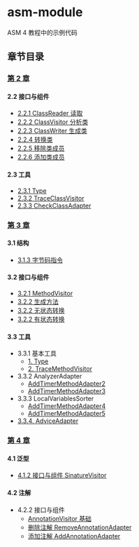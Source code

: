 # asm-module
ASM 4 教程中的示例代码

## 章节目录

### [第 2 章](asm_example/src/main/java/com/andoter/asm_example/part2)
#### 2.2 接口与组件
- [2.2.1 ClassReader 读取](asm_example/src/main/java/com/andoter/asm_example/part2/ClassReaderDemo.kt)
- [2.2.2 ClassVisitor 分析类](asm_example/src/main/java/com/andoter/asm_example/part2/ClassPrintVisitor.kt)
- [2.2.3 ClassWriter 生成类](asm_example/src/main/java/com/andoter/asm_example/part2/ClassWriteDemo.kt)
- [2.2.4 转换类](asm_example/src/main/java/com/andoter/asm_example/part2/ConvertDemo.kt)
- [2.2.5 移除类成员](asm_example/src/main/java/com/andoter/asm_example/part2/RemoveDebugDemo.kt)
- [2.2.6 添加类成员](asm_example/src/main/java/com/andoter/asm_example/part2/AddFieldDemo.kt)

#### 2.3 工具
- [2.3.1 Type](asm_example/src/main/java/com/andoter/asm_example/part2/TypeDemo.kt)
- [2.3.2 TraceClassVisitor](asm_example/src/main/java/com/andoter/asm_example/part2/TraceClassVisitorDemo.kt)
- [2.3.3 CheckClassAdapter](asm_example/src/main/java/com/andoter/asm_example/part2/CheckClassAdapterDemo.kt)

### [第 3 章](MethodVisitor)
#### 3.1 结构
- [3.1.3 字节码指令](asm_example/src/main/java/com/andoter/asm_example/part3/字节码指令)

#### 3.2 接口与组件
- [3.2.1 MethodVisitor](asm_example/src/main/java/com/andoter/asm_example/part3/MethodPrint.kt)
- [3.2.2 生成方法](asm_example/src/main/java/com/andoter/asm_example/part3/GenerateMethod.kt)
- [3.2.2 无状态转换](asm_example/src/main/java/com/andoter/asm_example/part3/AddTimerAdapter.kt)
- [3.2.2 有状态转换](asm_example/src/main/java/com/andoter/asm_example/part3/RemoveAddZeroAdapter.kt)

#### 3.3 工具
- 3.3.1 基本工具
    - [1. Type](asm_example/src/main/java/com/andoter/asm_example/part3/TypeDemo.kt)
    - [2. TraceMethodVisitor](asm_example/src/main/java/com/andoter/asm_example/part3/TraceMethodVisitorDemo.kt)
- 3.3.2 AnalyzerAdapter
    - [AddTimerMethodAdapter2](asm_example/src/main/java/com/andoter/asm_example/part3/AddTimerAdapter2.kt)
    - [AddTimerMethodAdapter3](asm_example/src/main/java/com/andoter/asm_example/part3/AddTimerAdapter3.kt)
- 3.3.3 LocalVariablesSorter
    - [AddTimerMethodAdapter4](asm_example/src/main/java/com/andoter/asm_example/part3/AddTimerAdapter4.kt)
    - [AddTimerMethodAdapter5](asm_example/src/main/java/com/andoter/asm_example/part3/AddTimerAdapter5.kt)
- [3.3.4. AdviceAdapter](asm_example/src/main/java/com/andoter/asm_example/part3/AddTimerAdapter6.kt)

### [第 4 章](asm_example/src/main/java/com/andoter/asm_example/part4)
#### 4.1 泛型
- [4.1.2 接口与组件 SinatureVisitor](asm_example/src/main/java/com/andoter/asm_example/part4/SignatureGeneric.kt)

#### 4.2 注解
- 4.2.2 接口与组件
    - [AnnotationVisitor 基础](asm_example/src/main/java/com/andoter/asm_example/part4/AnnotationPrinter.kt)
    - [删除注解 RemoveAnnotationAdapter](asm_example/src/main/java/com/andoter/asm_example/part4/AnnotationDemo.kt)
    - [添加注解 AddAnnotationAdapter](asm_example/src/main/java/com/andoter/asm_example/part4/AddAnnotationAdapter.kt)
